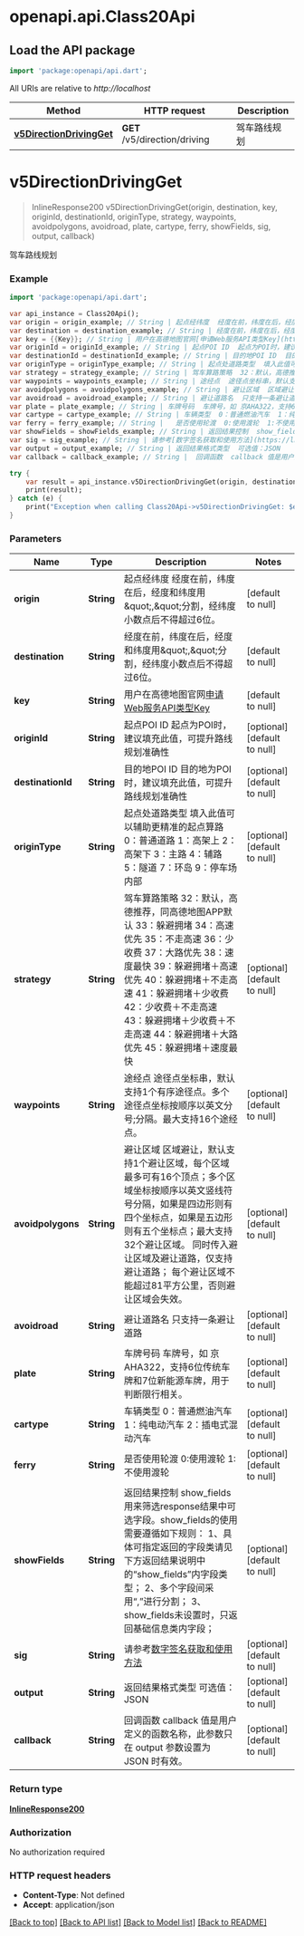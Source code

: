 # openapi.api.Class20Api

## Load the API package
```dart
import 'package:openapi/api.dart';
```

All URIs are relative to *http://localhost*

Method | HTTP request | Description
------------- | ------------- | -------------
[**v5DirectionDrivingGet**](Class20Api.md#v5DirectionDrivingGet) | **GET** /v5/direction/driving | 驾车路线规划


# **v5DirectionDrivingGet**
> InlineResponse200 v5DirectionDrivingGet(origin, destination, key, originId, destinationId, originType, strategy, waypoints, avoidpolygons, avoidroad, plate, cartype, ferry, showFields, sig, output, callback)

驾车路线规划

### Example 
```dart
import 'package:openapi/api.dart';

var api_instance = Class20Api();
var origin = origin_example; // String | 起点经纬度  经度在前，纬度在后，经度和纬度用\",\"分割，经纬度小数点后不得超过6位。
var destination = destination_example; // String | 经度在前，纬度在后，经度和纬度用\",\"分割，经纬度小数点后不得超过6位。
var key = {{Key}}; // String | 用户在高德地图官网[申请Web服务API类型Key](https://lbs.amap.com/dev/)
var originId = originId_example; // String | 起点POI ID  起点为POI时，建议填充此值，可提升路线规划准确性
var destinationId = destinationId_example; // String | 目的地POI ID  目的地为POI时，建议填充此值，可提升路线规划准确性
var originType = originType_example; // String | 起点处道路类型  填入此值可以辅助更精准的起点算路  0：普通道路  1：高架上  2：高架下  3：主路  4：辅路  5：隧道  7：环岛  9：停车场内部
var strategy = strategy_example; // String | 驾车算路策略  32：默认，高德推荐，同高德地图APP默认  33：躲避拥堵  34：高速优先  35：不走高速  36：少收费  37：大路优先  38：速度最快  39：躲避拥堵＋高速优先  40：躲避拥堵＋不走高速  41：躲避拥堵＋少收费  42：少收费＋不走高速  43：躲避拥堵＋少收费＋不走高速  44：躲避拥堵＋大路优先  45：躲避拥堵＋速度最快
var waypoints = waypoints_example; // String | 途经点  途径点坐标串，默认支持1个有序途径点。多个途径点坐标按顺序以英文分号;分隔。最大支持16个途经点。
var avoidpolygons = avoidpolygons_example; // String | 避让区域  区域避让，默认支持1个避让区域，每个区域最多可有16个顶点；多个区域坐标按顺序以英文竖线符号分隔，如果是四边形则有四个坐标点，如果是五边形则有五个坐标点；最大支持32个避让区域。  同时传入避让区域及避让道路，仅支持避让道路；  每个避让区域不能超过81平方公里，否则避让区域会失效。
var avoidroad = avoidroad_example; // String | 避让道路名  只支持一条避让道路
var plate = plate_example; // String | 车牌号码  车牌号，如 京AHA322，支持6位传统车牌和7位新能源车牌，用于判断限行相关。
var cartype = cartype_example; // String | 车辆类型  0：普通燃油汽车  1：纯电动汽车  2：插电式混动汽车
var ferry = ferry_example; // String |   是否使用轮渡  0:使用渡轮  1:不使用渡轮 
var showFields = showFields_example; // String | 返回结果控制  show_fields用来筛选response结果中可选字段。show_fields的使用需要遵循如下规则：  1、具体可指定返回的字段类请见下方返回结果说明中的“show_fields”内字段类型；  2、多个字段间采用“,”进行分割；  3、show_fields未设置时，只返回基础信息类内字段；
var sig = sig_example; // String | 请参考[数字签名获取和使用方法](https://lbs.amap.com/faq/account/key/72)
var output = output_example; // String | 返回结果格式类型  可选值：JSON
var callback = callback_example; // String |  回调函数  callback 值是用户定义的函数名称，此参数只在 output 参数设置为 JSON 时有效。

try { 
    var result = api_instance.v5DirectionDrivingGet(origin, destination, key, originId, destinationId, originType, strategy, waypoints, avoidpolygons, avoidroad, plate, cartype, ferry, showFields, sig, output, callback);
    print(result);
} catch (e) {
    print("Exception when calling Class20Api->v5DirectionDrivingGet: $e\n");
}
```

### Parameters

Name | Type | Description  | Notes
------------- | ------------- | ------------- | -------------
 **origin** | **String**| 起点经纬度  经度在前，纬度在后，经度和纬度用\&quot;,\&quot;分割，经纬度小数点后不得超过6位。 | [default to null]
 **destination** | **String**| 经度在前，纬度在后，经度和纬度用\&quot;,\&quot;分割，经纬度小数点后不得超过6位。 | [default to null]
 **key** | **String**| 用户在高德地图官网[申请Web服务API类型Key](https://lbs.amap.com/dev/) | [default to null]
 **originId** | **String**| 起点POI ID  起点为POI时，建议填充此值，可提升路线规划准确性 | [optional] [default to null]
 **destinationId** | **String**| 目的地POI ID  目的地为POI时，建议填充此值，可提升路线规划准确性 | [optional] [default to null]
 **originType** | **String**| 起点处道路类型  填入此值可以辅助更精准的起点算路  0：普通道路  1：高架上  2：高架下  3：主路  4：辅路  5：隧道  7：环岛  9：停车场内部 | [optional] [default to null]
 **strategy** | **String**| 驾车算路策略  32：默认，高德推荐，同高德地图APP默认  33：躲避拥堵  34：高速优先  35：不走高速  36：少收费  37：大路优先  38：速度最快  39：躲避拥堵＋高速优先  40：躲避拥堵＋不走高速  41：躲避拥堵＋少收费  42：少收费＋不走高速  43：躲避拥堵＋少收费＋不走高速  44：躲避拥堵＋大路优先  45：躲避拥堵＋速度最快 | [optional] [default to null]
 **waypoints** | **String**| 途经点  途径点坐标串，默认支持1个有序途径点。多个途径点坐标按顺序以英文分号;分隔。最大支持16个途经点。 | [optional] [default to null]
 **avoidpolygons** | **String**| 避让区域  区域避让，默认支持1个避让区域，每个区域最多可有16个顶点；多个区域坐标按顺序以英文竖线符号分隔，如果是四边形则有四个坐标点，如果是五边形则有五个坐标点；最大支持32个避让区域。  同时传入避让区域及避让道路，仅支持避让道路；  每个避让区域不能超过81平方公里，否则避让区域会失效。 | [optional] [default to null]
 **avoidroad** | **String**| 避让道路名  只支持一条避让道路 | [optional] [default to null]
 **plate** | **String**| 车牌号码  车牌号，如 京AHA322，支持6位传统车牌和7位新能源车牌，用于判断限行相关。 | [optional] [default to null]
 **cartype** | **String**| 车辆类型  0：普通燃油汽车  1：纯电动汽车  2：插电式混动汽车 | [optional] [default to null]
 **ferry** | **String**|   是否使用轮渡  0:使用渡轮  1:不使用渡轮  | [optional] [default to null]
 **showFields** | **String**| 返回结果控制  show_fields用来筛选response结果中可选字段。show_fields的使用需要遵循如下规则：  1、具体可指定返回的字段类请见下方返回结果说明中的“show_fields”内字段类型；  2、多个字段间采用“,”进行分割；  3、show_fields未设置时，只返回基础信息类内字段； | [optional] [default to null]
 **sig** | **String**| 请参考[数字签名获取和使用方法](https://lbs.amap.com/faq/account/key/72) | [optional] [default to null]
 **output** | **String**| 返回结果格式类型  可选值：JSON | [optional] [default to null]
 **callback** | **String**|  回调函数  callback 值是用户定义的函数名称，此参数只在 output 参数设置为 JSON 时有效。 | [optional] [default to null]

### Return type

[**InlineResponse200**](InlineResponse200.md)

### Authorization

No authorization required

### HTTP request headers

 - **Content-Type**: Not defined
 - **Accept**: application/json

[[Back to top]](#) [[Back to API list]](../README.md#documentation-for-api-endpoints) [[Back to Model list]](../README.md#documentation-for-models) [[Back to README]](../README.md)

